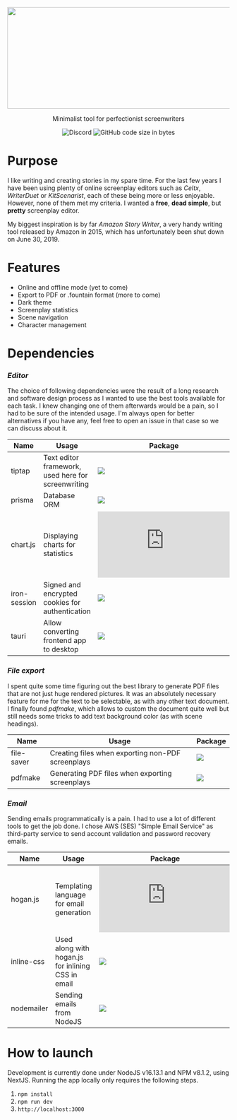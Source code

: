 <p align="center">
    <img src="public/images/banner.png"  width="540" height="230">
</p>

<p align="center">
  Minimalist tool for perfectionist screenwriters
</p>

<p align="center">
    <img alt="Discord" src="https://img.shields.io/discord/985259837602553876">
    <img alt="GitHub code size in bytes" src="https://img.shields.io/github/languages/code-size/Lycoon/scriptio">
</p>

# Purpose

I like writing and creating stories in my spare time. For the last few years I have been using plenty of online screenplay editors such as _Celtx_, _WriterDuet_ or _KitScenarist_, each of these being more or less enjoyable. However, none of them met my criteria. I wanted a **free**, **dead simple**, but **pretty** screenplay editor.

My biggest inspiration is by far _Amazon Story Writer_, a very handy writing tool released by Amazon in 2015, which has unfortunately been shut down on June 30, 2019.

# Features

-   Online and offline mode (yet to come)
-   Export to PDF or .fountain format (more to come)
-   Dark theme
-   Screenplay statistics
-   Scene navigation
-   Character management

# Dependencies

### _Editor_

The choice of following dependencies were the result of a long research and software design process as I wanted to use the best tools available for each task. I knew changing one of them afterwards would be a pain, so I had to be sure of the intended usage. I'm always open for better alternatives if you have any, feel free to open an issue in that case so we can discuss about it.

| Name         | Usage                                              | Package                                                                                      |
| ------------ | -------------------------------------------------- | -------------------------------------------------------------------------------------------- |
| tiptap       | Text editor framework, used here for screenwriting | [![](https://img.shields.io/npm/v/@tiptap/core)](https://www.npmjs.com/package/@tiptap/core) |
| prisma       | Database ORM                                       | [![](https://img.shields.io/npm/v/prisma)](https://www.npmjs.com/package/prisma)             |
| chart.js     | Displaying charts for statistics                   | [![](https://img.shields.io/npm/v/chart.js)](https://www.npmjs.com/package/chart.js)         |
| iron-session | Signed and encrypted cookies for authentication    | [![](https://img.shields.io/npm/v/iron-session)](https://www.npmjs.com/package/iron-session) |
| tauri        | Allow converting frontend app to desktop           | [![](https://img.shields.io/crates/v/tauri.svg)](https://crates.io/crates/tauri)             |

### _File export_

I spent quite some time figuring out the best library to generate PDF files that are not just huge rendered pictures. It was an absolutely necessary feature for me for the text to be selectable, as with any other text document. I finally found _pdfmake_, which allows to custom the document quite well but still needs some tricks to add text background color (as with scene headings).

| Name       | Usage                                             | Package                                                                                  |
| ---------- | ------------------------------------------------- | ---------------------------------------------------------------------------------------- |
| file-saver | Creating files when exporting non-PDF screenplays | [![](https://img.shields.io/npm/v/file-saver)](https://www.npmjs.com/package/file-saver) |
| pdfmake    | Generating PDF files when exporting screenplays   | [![](https://img.shields.io/npm/v/pdfmake)](https://www.npmjs.com/package/pdfmake)       |

### _Email_

Sending emails programmatically is a pain. I had to use a lot of different tools to get the job done. I chose AWS (SES) "Simple Email Service" as third-party service to send account validation and password recovery emails.

| Name       | Usage                                              | Package                                                                                  |
| ---------- | -------------------------------------------------- | ---------------------------------------------------------------------------------------- |
| hogan.js   | Templating language for email generation           | [![](https://img.shields.io/npm/v/hogan.js)](https://www.npmjs.com/package/hogan.js)     |
| inline-css | Used along with hogan.js for inlining CSS in email | [![](https://img.shields.io/npm/v/inline-css)](https://www.npmjs.com/package/inline-css) |
| nodemailer | Sending emails from NodeJS                         | [![](https://img.shields.io/npm/v/nodemailer)](https://www.npmjs.com/package/nodemailer) |

# How to launch

Development is currently done under NodeJS v16.13.1 and NPM v8.1.2, using NextJS. Running the app locally only requires the following steps.

1. `npm install`
2. `npm run dev`
3. `http://localhost:3000`
